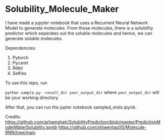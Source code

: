 # Solubility_Molecule_Maker
I have made a jupyter notebook that uses a Recurrent Neural Network Model to generate molecules. From those molecules, there is a solubility predictor which seperates out the soluble molecules and 
hence, we can generate soluble molecules.

Dependencies: 
1. Pytorch
2. Pycaret
3. Rdkit
4. Selfies

To use this repo, run

`python sample.py -result_dir your_output_dir` 
where `your_output_dir` will be your working directory.

After that, you can run the jupter notebook sampled_mols.ipynb.

Credits:
https://github.com/arhamshah/SolubilityPrediction/blob/master/PredictionModelWaterSolubility.ipynb
https://github.com/shiwentao00/Molecule-RNN/tree/main
